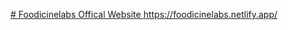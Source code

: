 [# Foodicinelabs Offical Website
](https://foodicinelabs.netlify.app/)https://foodicinelabs.netlify.app/
